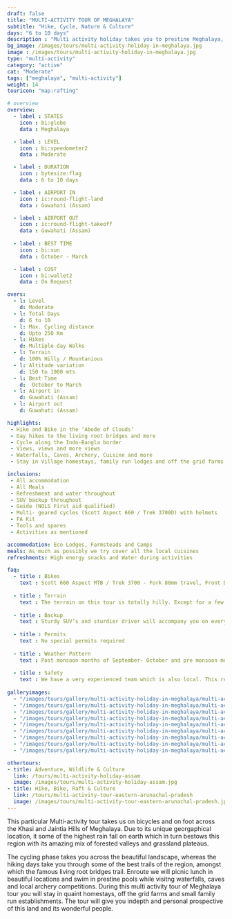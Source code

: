 ```yaml
---
draft: false
title: "MULTI-ACTIVITY TOUR OF MEGHALAYA"
subtitle: "Hike, Cycle, Nature & Culture"
days: "6 to 10 days" 
description : "Multi activity holiday takes you to prestine Meghalaya, 'The Abode of Clouds', the tour includes cycling, hiking, swimming, culture and cuisine"
bg_image: /images/tours/multi-activity-holiday-in-meghalaya.jpg
image : /images/tours/multi-activity-holiday-in-meghalaya.jpg
type: "multi-activity"
category: "active"
cat: "Moderate"
tags: ["meghalaya", "multi-activity"]
weight: 14
touricon: "map:rafting"

# overview
overview:
  - label : STATES
    icon : bi:globe
    data : Meghalaya

  - label : LEVEL
    icon : bi:speedometer2
    data : Moderate 

  - label : DURATION
    icon : bytesize:flag
    data : 6 to 10 days

  - label : AIRPORT IN
    icon : ic:round-flight-land
    data : Guwahati (Assam)

  - label : AIRPORT OUT
    icon : ic:round-flight-takeoff
    data : Guwahati (Assam)
    
  - label : BEST TIME
    icon : bi:sun
    data : October - March

  - label : COST
    icon : bi:wallet2
    data : On Request

overs:
  - l: Level 
    d: Moderate 
  - l: Total Days 
    d: 6 to 10
  - l: Max. Cycling distance 
    d: Upto 250 Km
  - l: Hikes 
    d: Multiple day Walks
  - l: Terrain 
    d: 100% Hilly / Mountanious
  - l: Altitude variation 
    d: 150 to 1900 mts
  - l: Best Time 
    d:  October to March
  - l: Airport in 
    d: Guwahati (Assam)
  - l: Airport out 
    d: Guwahati (Assam) 

highlights:
 - Hike and Bike in the ‘Abode of Clouds’
 - Day hikes to the living root bridges and more
 - Cycle along the Indo-Bangla border
 - Views, views and more views
 - Waterfalls, Caves, Archery, Cuisine and more
 - Stay in Village homestays, family run lodges and off the grid farms

inclusions:
 - All accommodation
 - All Meals
 - Refreshment and water throughout
 - SUV backup throughout
 - Guide (NOLS First aid qualified)
 - Multi- geared cycles (Scott Aspect 660 / Trek 3700D) with helmets
 - FA Kit
 - Tools and spares
 - Activities as mentioned

accommodation: Eco Lodges, Farmsteads and Camps
meals: As much as possibly we try cover all the local cuisines
refreshments: High energy snacks and Water during activities 

faq:
  - title : Bikes
    text : Scott 660 Aspect MTB / Trek 3700 - Fork 80mm travel, Front Derailleur Shimano FD-TX50 / 34.9mm, Rear Derailleur Shimano Tourney RD-TX35 21 Speed (Upgraded), Shifters Shimano ST-EF 41 L / 7R EZ-ire plus (Upgraded), Brakeset Tektro SCM-02 mech. Disc 160F/160Rmm Rotor, Front Tyre 6 26×2.1 / 30TPI, Rear Tyre 6 26×2.1 / 30TPI, Weight 13.6 kg / 29.98 lbs
  
  - title : Terrain
    text : The terrain on this tour is totally hilly. Except for a few odd stretches the roads are generally excellent. The hiking is on well trodden tracks.
  
  - title : Backup
    text : Sturdy SUV’s and sturdier driver will accompany you on every trip. the condition of roads do not allow for larger vehicles, however do our best to provide you the best in comfort in relation to the routes that we ply on. These vehicles are along right from your airport pick up to your drop back to the airport.
  
  - title : Permits
    text : No special permits required
  
  - title : Weather Pattern
    text : Post monsoon months of September- October and pre monsoon months of March-April are very pleasant with blue skies and a fair days. Peak winters are from November to February with the mercury coming down below 10 C, in the evenings, however the days are still favourable for cycling.
  
  - title : Safety
    text : We have a very experienced team which is also local. This reflects in the overall safety of our tours. Rest assured your guides know where extra attention is required and when. All our routes are well known to us, we know where the nearest medical facilities are, we know whom to contact if in case of an emergency, we know all the alternate routes in case of road blockages. We have CASEVAC protocols in place to streamline the process in case of emergencies. You can rest easy knowing that in the outdoors in general and this region in particular you are in safe hands with us.
  
galleryimages:
  - "/images/tours/gallery/multi-activity-holiday-in-meghalaya/multi-activity-holiday-in-meghalaya.jpg"
  - "/images/tours/gallery/multi-activity-holiday-in-meghalaya/multi-activity-holiday-in-meghalaya1.jpg"
  - "/images/tours/gallery/multi-activity-holiday-in-meghalaya/multi-activity-holiday-in-meghalaya2.jpg"
  - "/images/tours/gallery/multi-activity-holiday-in-meghalaya/multi-activity-holiday-in-meghalaya3.jpg"
  - "/images/tours/gallery/multi-activity-holiday-in-meghalaya/multi-activity-holiday-in-meghalaya4.jpg"
  - "/images/tours/gallery/multi-activity-holiday-in-meghalaya/multi-activity-holiday-in-meghalaya5.jpg"
  - "/images/tours/gallery/multi-activity-holiday-in-meghalaya/multi-activity-holiday-in-meghalaya6.jpg"
  - "/images/tours/gallery/multi-activity-holiday-in-meghalaya/multi-activity-holiday-in-meghalaya7.jpg"
  - "/images/tours/gallery/multi-activity-holiday-in-meghalaya/multi-activity-holiday-in-meghalaya8.jpg"

othertours:
- title: Adventure, Wildlife & Culture
  link: /tours/multi-activity-holiday-assam
  image: /images/tours/multi-activity-holiday-assam.jpg
- title: Hike, Bike, Raft & Culture 
  link: /tours/multi-activity-tour-eastern-arunachal-pradesh
  image: /images/tours/multi-activity-tour-eastern-arunachal-pradesh.jpg
---
```



This particular Multi-activity tour takes us on bicycles and on foot across the Khasi and Jaintia Hills of Meghalaya. Due to its unique georgaphical location, it some of the  highest rain fall on earth which in turn bestows this region with its amazing mix of forested valleys and grassland plateaus. 

The cycling phase takes you across the beautiful landscape, whereas the hiking days take you through some of the best trails of the region, amongst which the famous living root bridges trail. Enroute we will picnic lunch in beautiful locations and swim in prestine pools while visitng waterfalls, caves and local archery competitions. During this multi activity tour of Meghalaya tour you will stay in quaint homestays, off the grid farms and small family run establishments. The tour will give you indepth and personal prospective of this land and its wonderful people.
